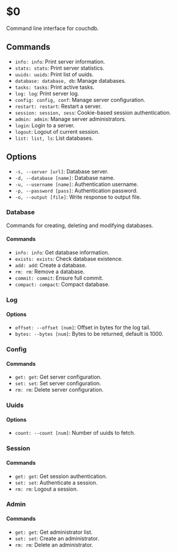 $0
==

Command line interface for couchdb.

## Commands

* `info: info`: Print server information.
* `stats: stats`: Print server statistics.
* `uuids: uuids`: Print list of uuids.
* `database: database, db`: Manage databases.
* `tasks: tasks`: Print active tasks. 
* `log: log`: Print server log. 
* `config: config, conf`: Manage server configuration.
* `restart: restart`: Restart a server.
* `session: session, sess`: Cookie-based session authentication.
* `admin: admin`: Manage server administrators.
* `login`: Login to a server.
* `logout`: Logout of current session.
* `list: list, ls`: List databases.

## Options

* `-s, --server [url]`: Database server.
* `-d, --database [name]`: Database name.
* `-u, --username [name]`: Authentication username.
* `-p, --password [pass]`: Authentication password.
* `-o, --output [file]`: Write response to output file.

### Database

Commands for creating, deleting and modifying databases.

#### Commands

* `info: info`: Get database information.
* `exists: exists`: Check database existence.
* `add: add`: Create a database.
* `rm: rm`: Remove a database.
* `commit: commit`: Ensure full commit.
* `compact: compact`: Compact database.

### Log

#### Options

* `offset: --offset [num]`: Offset in bytes for the log tail. 
* `bytes: --bytes [num]`: Bytes to be returned, default is 1000.

### Config

#### Commands

* `get: get`: Get server configuration.
* `set: set`: Set server configuration.
* `rm: rm`: Delete server configuration.

### Uuids

#### Options

* `count: --count [num]`: Number of uuids to fetch. 

### Session

#### Commands

* `get: get`: Get session authentication.
* `set: set`: Authenticate a session.
* `rm: rm`: Logout a session.

### Admin

#### Commands

* `get: get`: Get administrator list.
* `set: set`: Create an administrator.
* `rm: rm`: Delete an administrator.
